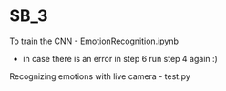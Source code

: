 # SB_3

To train the CNN - EmotionRecognition.ipynb 

  - in case there is an error in step 6 run step 4 again :)

Recognizing emotions with live camera - test.py

